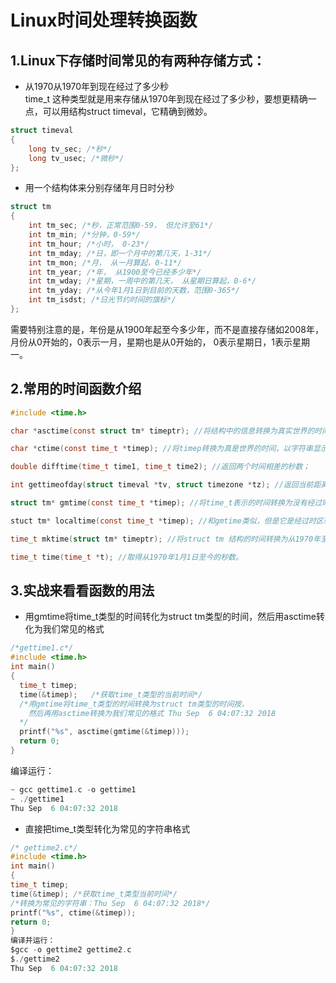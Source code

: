# Linux时间处理转换函数

## 1.Linux下存储时间常见的有两种存储方式：

- 从1970从1970年到现在经过了多少秒  
time_t 这种类型就是用来存储从1970年到现在经过了多少秒，要想更精确一点，可以用结构struct timeval，它精确到微妙。
```c
struct timeval
{
    long tv_sec; /*秒*/
    long tv_usec; /*微秒*/
};
```

- 用一个结构体来分别存储年月日时分秒  
```c
struct tm
{
    int tm_sec; /*秒，正常范围0-59， 但允许至61*/
    int tm_min; /*分钟，0-59*/
    int tm_hour; /*小时， 0-23*/
    int tm_mday; /*日，即一个月中的第几天，1-31*/
    int tm_mon; /*月， 从一月算起，0-11*/
    int tm_year; /*年， 从1900至今已经多少年*/
    int tm_wday; /*星期，一周中的第几天， 从星期日算起，0-6*/
    int tm_yday; /*从今年1月1日到目前的天数，范围0-365*/
    int tm_isdst; /*日光节约时间的旗标*/
};
```
需要特别注意的是，年份是从1900年起至今多少年，而不是直接存储如2008年，月份从0开始的，0表示一月，星期也是从0开始的， 0表示星期日，1表示星期一。


## 2.常用的时间函数介绍
```c
#include <time.h>

char *asctime(const struct tm* timeptr); //将结构中的信息转换为真实世界的时间，以字符串的形式显示；

char *ctime(const time_t *timep); //将timep转换为真是世界的时间，以字符串显示，它和asctime不同就在于传入的参数形式不一样；

double difftime(time_t time1, time_t time2); //返回两个时间相差的秒数；

int gettimeofday(struct timeval *tv, struct timezone *tz); //返回当前距离1970年的秒数和微妙数，后面的tz是时区，一般不用；

struct tm* gmtime(const time_t *timep); //将time_t表示的时间转换为没有经过时区转换的UTC时间，是一个struct tm结构指针；

stuct tm* localtime(const time_t *timep); //和gmtime类似，但是它是经过时区转换的时间。

time_t mktime(struct tm* timeptr); //将struct tm 结构的时间转换为从1970年至今的秒数；

time_t time(time_t *t); //取得从1970年1月1日至今的秒数。
```


## 3.实战来看看函数的用法

- 用gmtime将time_t类型的时间转化为struct tm类型的时间，然后用asctime转化为我们常见的格式

```c
/*gettime1.c*/
#include <time.h>
int main()
{
  time_t timep;
  time(&timep);   /*获取time_t类型的当前时间*/
  /*用gmtime将time_t类型的时间转换为struct tm类型的时间按，
    然后再用asctime转换为我们常见的格式 Thu Sep  6 04:07:32 2018
  */
  printf("%s", asctime(gmtime(&timep)));
  return 0;
}
```

编译运行：
```c
~ gcc gettime1.c -o gettime1
~ ./gettime1                
Thu Sep  6 04:07:32 2018
```

- 直接把time_t类型转化为常见的字符串格式
```c
/* gettime2.c*/
#include <time.h>
int main()
{
time_t timep;
time(&timep); /*获取time_t类型当前时间*/
/*转换为常见的字符串：Thu Sep  6 04:07:32 2018*/
printf("%s", ctime(&timep));
return 0;
}
编译并运行：
$gcc -o gettime2 gettime2.c
$./gettime2
Thu Sep  6 04:07:32 2018
```
